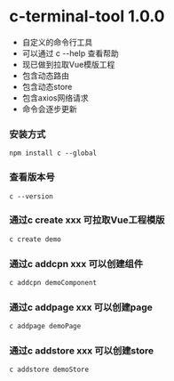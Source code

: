 # c-terminal-tool 1.0.0

- 自定义的命令行工具
- 可以通过 c --help 查看帮助
- 现已做到拉取Vue模版工程
- 包含动态路由
- 包含动态store
- 包含axios网络请求
- 命令会逐步更新

### 安装方式
```
npm install c --global
```
### 查看版本号
```
c --version 
```


### 通过c create xxx 可拉取Vue工程模版
```javascript
c create demo
```

### 通过c addcpn xxx 可以创建组件
```javascript
c addcpn demoComponent
```

### 通过c addpage xxx 可以创建page
```javascript
c addpage demoPage
```

### 通过c addstore xxx 可以创建store
```javascript
c addstore demoStore
```